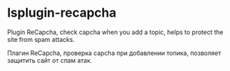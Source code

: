 lsplugin-recapcha
=================

Plugin ReCapcha, check capcha when you add a topic, helps to protect the site from spam attacks.

Плагин ReCapcha, проверка capcha при добавлении топика, позволяет защитить сайт от спам атак.
